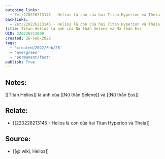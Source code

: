 ```yaml
---
outgoing_links:
  - Zet/220226213145 - Helios là con của hai Titan Hyperion và Theia
backlinks:
  - Zet/220226213145 - Helios là con của hai Titan Hyperion và Theia
title: Titan Helios là anh của Nữ thần Selene và Nữ thần Eos
UID: 220226213600
created: 26-Feb-2022
tags:
  - 'created/2022/Feb/26'
  - 'evergreen'
  - 'permanent/fact'
publish: True
---
```

## Notes:
[[Titan Helios]] là anh của [[Nữ thần Selene]] và [[Nữ thần Eos]]

## Relate:
- [[220226213145 - Helios là con của hai Titan Hyperion và Theia]]

## Source:
- [[@ wiki, Helios]]




